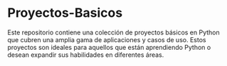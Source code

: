 # Proyectos-Basicos
Este repositorio contiene una colección de proyectos básicos en Python que cubren una amplia gama de aplicaciones y casos de uso. Estos proyectos son ideales para aquellos que están aprendiendo Python o desean expandir sus habilidades en diferentes áreas.
